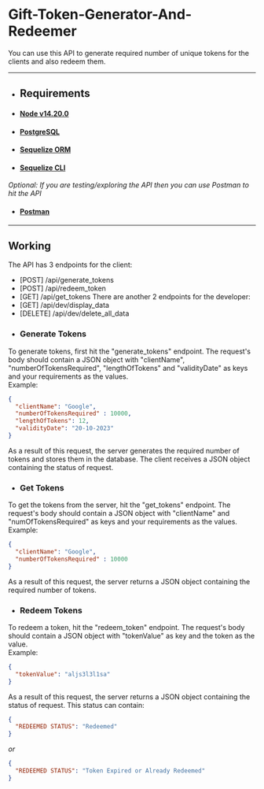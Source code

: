 # Gift-Token-Generator-And-Redeemer
You can use this API to generate required number of unique tokens for the clients and also redeem them. 
___
* ## Requirements
* #### [Node v14.20.0](https://www.stewright.me/2021/03/install-nodejs-14-on-ubuntu-20-04/)
* #### [PostgreSQL](https://www.digitalocean.com/community/tutorials/how-to-install-postgresql-on-ubuntu-22-04-quickstart)
* #### [Sequelize ORM](https://sequelize.org/docs/v6/getting-started/)
* #### [Sequelize CLI](https://www.npmjs.com/package/sequelize-cli)

_Optional: If you are testing/exploring the API then you can use Postman to hit the API_ 
* #### [Postman](https://www.postman.com/downloads/)
___
## Working
The API has 3 endpoints for the client:
  - [POST] /api/generate_tokens
  - [POST] /api/redeem_token
  - [GET] /api/get_tokens
There are another 2 endpoints for the developer:
  - [GET] /api/dev/display_data
  - [DELETE] /api/dev/delete_all_data

* ### Generate Tokens
To generate tokens, first hit the "generate_tokens" endpoint. The request's body should contain a JSON object with "clientName", "numberOfTokensRequired", "lengthOfTokens" and "validityDate" as keys and your requirements as the values. <br>
Example: <br>
```json
{
  "clientName": "Google", 
  "numberOfTokensRequired" : 10000, 
  "lengthOfTokens": 12,
  "validityDate": "20-10-2023"
}
```
As a result of this request, the server generates the required number of tokens and stores them in the database. The client receives a JSON object containing the status of request.

* ### Get Tokens
To get the tokens from the server, hit the "get_tokens" endpoint. The request's body should contain a JSON object with "clientName" and "numOfTokensRequired" as keys and your requirements as the values. <br>
Example: <br>
```json
{
  "clientName": "Google", 
  "numberOfTokensRequired" : 10000
}
```
As a result of this request, the server returns a JSON object containing the required number of tokens.

* ### Redeem Tokens
To redeem a token, hit the "redeem_token" endpoint. The request's body should contain a JSON object with "tokenValue" as key and the token as the value. <br>
Example: <br>
```json
{
  "tokenValue": "aljs3l3l1sa"
}
```
As a result of this request, the server returns a JSON object containing the status of request. This status can contain:
```json
{
  "REDEEMED STATUS": "Redeemed"
}
```
_or_
```json
{
  "REDEEMED STATUS": "Token Expired or Already Redeemed"
}
```
